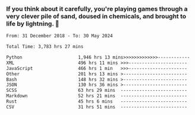 ### If you think about it carefully, you're playing games through a very clever pile of sand, doused in chemicals, and brought to life by lightning.  👋


<!--START_SECTION:waka-->

```txt
From: 31 December 2018 - To: 30 May 2024

Total Time: 3,783 hrs 27 mins

Python                     1,946 hrs 13 mins>>>>>>>>>>>>>------------   51.44 %
XML                        496 hrs 11 mins >>>----------------------   13.12 %
JavaScript                 466 hrs 1 min   >>>----------------------   12.32 %
Other                      201 hrs 13 mins >------------------------   05.32 %
Bash                       148 hrs 32 mins >------------------------   03.93 %
JSON                       130 hrs 36 mins >------------------------   03.45 %
SCSS                       63 hrs 29 mins  -------------------------   01.68 %
Markdown                   52 hrs 21 mins  -------------------------   01.38 %
Rust                       45 hrs 6 mins   -------------------------   01.19 %
CSV                        31 hrs 51 mins  -------------------------   00.84 %
```

<!--END_SECTION:waka-->
